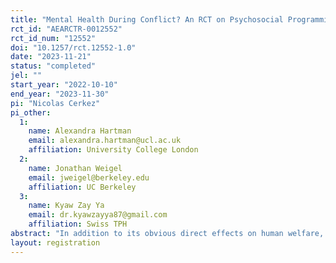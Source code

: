 ```yaml
---
title: "Mental Health During Conflict? An RCT on Psychosocial Programming in Conflict-Affected Myanmar"
rct_id: "AEARCTR-0012552"
rct_id_num: "12552"
doi: "10.1257/rct.12552-1.0"
date: "2023-11-21"
status: "completed"
jel: ""
start_year: "2022-10-10"
end_year: "2023-11-30"
pi: "Nicolas Cerkez"
pi_other:
  1:
    name: Alexandra Hartman
    email: alexandra.hartman@ucl.ac.uk
    affiliation: University College London
  2:
    name: Jonathan Weigel
    email: jweigel@berkeley.edu
    affiliation: UC Berkeley
  3:
    name: Kyaw Zay Ya
    email: dr.kyawzayya87@gmail.com
    affiliation: Swiss TPH
abstract: "In addition to its obvious direct effects on human welfare, conflict can cause a host of indirect effects— by fueling depression, PTSD, drug abuse, and domestic violence, and by disrupting communities’ social cohesion. This project investigates how to improve mental health, resilience, and social cohesion in conflict-affected communities in rural Myanmar. One promising yet understudied approach is non- specialist, community-based mental health care delivery. We are conducting a randomized evaluation of one such community-based psychosocial program in war-torn villages in Kayin, Myanmar. The flagship Mental Health & Psychosocial Support (MHPSS) program of our implementation partner, Community Partners International, involves a simplified group-based curriculum focused on depression, post-traumatic stress disorder, and anxiety. In a second treatment arm, participants are invited to a “social capital” program—involving planting, basket-weaving, cooking, and other group activities—allowing us to examine if any causal effects of the MHPSS intervention are attributable to the curriculum or to the group-based nature of the program. We also cross-randomize a light-touch religious intervention—a non-sectarian prayer and meditation session delivered before each program session—to try to embed program content more closely in the local culture. The project will provide some of the first credible causal evidence on the clinical and cost effectiveness of non-specialist psychosocial first-aid programs in the midst of active conflict."
layout: registration
---
```



